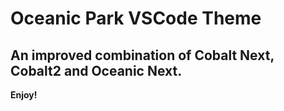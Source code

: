 # Oceanic Park VSCode Theme
## An improved combination of Cobalt Next, Cobalt2 and Oceanic Next.

**Enjoy!**

